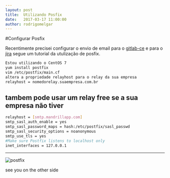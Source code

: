 ```yaml
---
layout: post
title:  Utilizando Posfix
date:   2017-03-17 11:00:00
author: rodrigomelgar
---
```

#Configurar Posfix

Recentimente precisei configurar o envio de email para o [gitlab-ce](https://gitlab.com/gitlab-org/gitlab-ce) e para o [jira](https://www.atlassian.com/software/jira)  segue um tutorial da utulização de posfix.



```bash
Estou utilizando o CentOS 7
yum install postfix
vim /etc/postfix/main.cf 
altera a propriedade relayhost para o relay da sua empresa
relayhost = nomedorelay.suaempresa.com.br

```

## tambem pode usar um relay free se a sua empresa não tiver
```bash
relayhost = [smtp.mandrillapp.com]
smtp_sasl_auth_enable = yes
smtp_sasl_password_maps = hash:/etc/postfix/sasl_passwd
smtp_sasl_security_options = noanonymous
smtp_use_tls = yes
#Make sure Postfix listens to localhost only
inet_interfaces = 127.0.0.1
```
***


![postfix](https://www.stewright.me/wp-content/uploads/2012/09/Postfix_logo.png)

see you on the other side